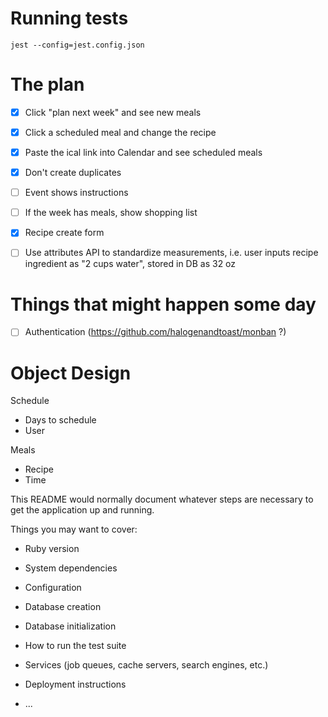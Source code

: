 # Running tests
`jest --config=jest.config.json`

# The plan
 - [x] Click "plan next week" and see new meals
 - [x] Click a scheduled meal and change the recipe
 - [x] Paste the ical link into Calendar and see scheduled meals
 - [x] Don't create duplicates

 - [ ] Event shows instructions
 - [ ] If the week has meals, show shopping list
 - [x] Recipe create form

 - [ ] Use attributes API to standardize measurements, i.e. user inputs recipe ingredient as "2 cups water", stored in DB as 32 oz

# Things that might happen some day
 - [ ] Authentication (https://github.com/halogenandtoast/monban ?)

# Object Design
Schedule
  - Days to schedule
  - User

Meals
  - Recipe
  - Time


This README would normally document whatever steps are necessary to get the
application up and running.

Things you may want to cover:

* Ruby version

* System dependencies

* Configuration

* Database creation

* Database initialization

* How to run the test suite

* Services (job queues, cache servers, search engines, etc.)

* Deployment instructions

* ...
